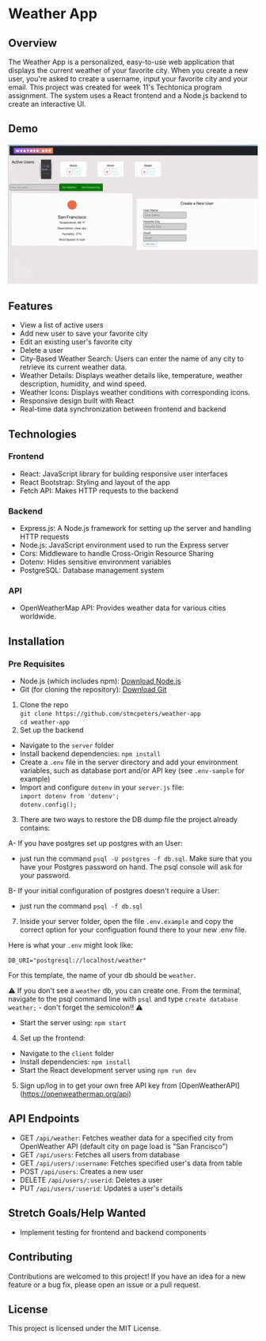 # Weather App

## Overview
The Weather App is a personalized, easy-to-use web application that displays the current weather of your favorite city. When you create a new user, you're asked to create a username, input your favorite city and your email. This project was created for week 11's Techtonica program assignment. The system uses a React frontend and a Node.js backend to create an interactive UI.

## Demo
![Weather App](client/src/assets/demo.gif)

## Features
- View a list of active users
- Add new user to save your favorite city 
- Edit an existing user's favorite city
- Delete a user
- City-Based Weather Search: Users can enter the name of any city to retrieve its current weather data.
- Weather Details: Displays weather details like, temperature, weather description, humidity, and wind speed.
- Weather Icons: Displays weather conditions with corresponding icons.
- Responsive design built with React
- Real-time data synchronization between frontend and backend

## Technologies
### Frontend
- React: JavaScript library for building responsive user interfaces
- React Bootstrap: Styling and layout of the app
- Fetch API: Makes HTTP requests to the backend <br>
### Backend
- Express.js: A Node.js framework for setting up the server and handling HTTP requests
- Node.js: JavaScript environment used to run the Express server
- Cors: Middleware to handle Cross-Origin Resource Sharing
- Dotenv: Hides sensitive environment variables
- PostgreSQL: Database management system
### API
- OpenWeatherMap API: Provides weather data for various cities worldwide.

## Installation
### Pre Requisites 
- Node.js (which includes npm): [Download Node.js](https://nodejs.org/en/download/package-manager)
- Git (for cloning the repository): [Download Git](https://git-scm.com/downloads)

1. Clone the repo <br>
`git clone https://github.com/stmcpeters/weather-app`<br>
`cd weather-app` 
2. Set up the backend
- Navigate to the `server` folder
- Install backend dependencies: `npm install`
- Create a `.env` file in the server directory and add your environment variables, such as database port and/or API key (see `.env-sample` for example)
- Import and configure `dotenv` in your `server.js` file: <br>
`import dotenv from 'dotenv';` <br>
`dotenv.config();` <br>
3. There are two ways to restore the DB dump file the project already contains: 

A- If you have postgres set up postgres with an User:  
 * just run the command `psql -U postgres -f db.sql`. Make sure that you have your Postgres password on hand. The psql console will ask for your password. 

B- If your initial configuration of postgres doesn't require a User:
* just run the command `psql -f db.sql`

7. Inside your server folder, open the file `.env.example` and copy the correct option for your configuation found there to your new .env file. 

Here is what your `.env` might look like:

```
DB_URI="postgresql://localhost/weather"
``` 
For this template, the name of your db should be `weather`.

⚠️ If you don't see a `weather` db, you can create one. From the terminal, navigate to the psql command line with `psql` and type `create database weather;` - don't forget the semicolon!! ⚠️

- Start the server using: `npm start`

4. Set up the frontend:
- Navigate to the `client` folder
- Install dependencies: `npm install`
- Start the React development server using `npm run dev`

5. Sign up/log in to get your own free API key from [OpenWeatherAPI] (https://openweathermap.org/api)

## API Endpoints
- GET `/api/weather`: Fetches weather data for a specified city from OpenWeather API (default city on page load is "San Francisco")
- GET `/api/users`: Fetches all users from database
- GET `/api/users/:username`: Fetches specified user's data from table
- POST `/api/users`: Creates a new user
- DELETE `/api/users/:userid`: Deletes a user
- PUT `/api/users/:userid`: Updates a user's details

## Stretch Goals/Help Wanted
- Implement testing for frontend and backend components

## Contributing
Contributions are welcomed to this project! If you have an idea for a new feature or a bug fix, please open an issue or a pull request.

## License
This project is licensed under the MIT License.
